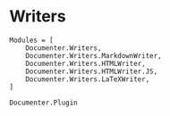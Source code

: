 # Writers

```@autodocs
Modules = [
    Documenter.Writers,
    Documenter.Writers.MarkdownWriter,
    Documenter.Writers.HTMLWriter,
    Documenter.Writers.HTMLWriter.JS,
    Documenter.Writers.LaTeXWriter,
]
```
```@docs
Documenter.Plugin
```
